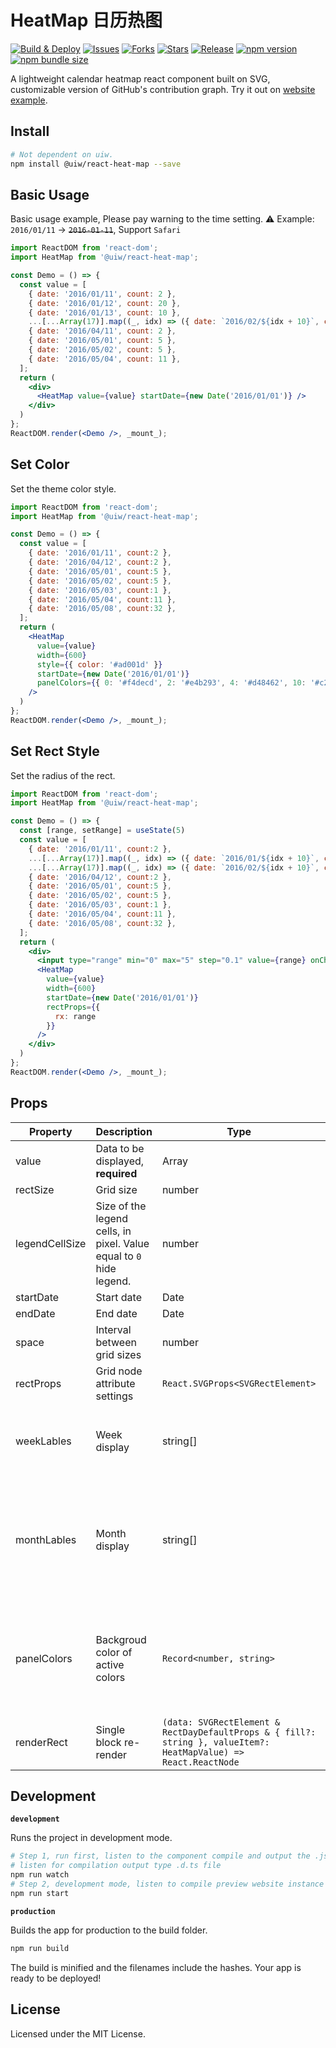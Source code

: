 HeatMap 日历热图
===
<!--rehype:style=text-align: center;-->

[![Build & Deploy](https://github.com/uiwjs/react-heat-map/workflows/Build%20&%20Deploy/badge.svg)](https://github.com/uiwjs/react-heat-map/actions)
[![Issues](https://img.shields.io/github/issues/uiwjs/react-heat-map.svg)](https://github.com/uiwjs/react-heat-map/issues)
[![Forks](https://img.shields.io/github/forks/uiwjs/react-heat-map.svg)](https://github.com/uiwjs/react-heat-map/network)
[![Stars](https://img.shields.io/github/stars/uiwjs/react-heat-map.svg)](https://github.com/uiwjs/react-heat-map/stargazers)
[![Release](https://img.shields.io/github/release/uiwjs/react-heat-map)](https://github.com/uiwjs/react-heat-map/releases)
[![npm version](https://img.shields.io/npm/v/@uiw/react-heat-map.svg)](https://www.npmjs.com/package/@uiw/react-heat-map)
[![npm bundle size](https://img.shields.io/bundlephobia/minzip/@uiw/react-heat-map)](https://bundlephobia.com/result?p=@uiw/react-heat-map)
<!--rehype:style=text-align: center;-->

A lightweight calendar heatmap react component built on SVG, customizable version of GitHub's contribution graph. Try it out on [website example](https://uiwjs.github.io/react-heat-map/).

## Install

```bash
# Not dependent on uiw.
npm install @uiw/react-heat-map --save
```

## Basic Usage

Basic usage example, Please pay warning to the time setting. ⚠️ Example: `2016/01/11`<!--rehype:style=color: green;--> -> ~~`2016-01-11`~~<!--rehype:style=color: red;-->, Support `Safari`

<!--rehype:bgWhite=true&codeSandbox=true&codePen=true-->
```jsx
import ReactDOM from 'react-dom';
import HeatMap from '@uiw/react-heat-map';

const Demo = () => {
  const value = [
    { date: '2016/01/11', count: 2 },
    { date: '2016/01/12', count: 20 },
    { date: '2016/01/13', count: 10 },
    ...[...Array(17)].map((_, idx) => ({ date: `2016/02/${idx + 10}`, count: idx, content: '' })),
    { date: '2016/04/11', count: 2 },
    { date: '2016/05/01', count: 5 },
    { date: '2016/05/02', count: 5 },
    { date: '2016/05/04', count: 11 },
  ];
  return (
    <div>
      <HeatMap value={value} startDate={new Date('2016/01/01')} />
    </div>
  )
};
ReactDOM.render(<Demo />, _mount_);
```

## Set Color

Set the theme color style.

<!--rehype:bgWhite=true&codeSandbox=true&codePen=true-->
```jsx
import ReactDOM from 'react-dom';
import HeatMap from '@uiw/react-heat-map';

const Demo = () => {
  const value = [
    { date: '2016/01/11', count:2 },
    { date: '2016/04/12', count:2 },
    { date: '2016/05/01', count:5 },
    { date: '2016/05/02', count:5 },
    { date: '2016/05/03', count:1 },
    { date: '2016/05/04', count:11 },
    { date: '2016/05/08', count:32 },
  ];
  return (
    <HeatMap
      value={value}
      width={600}
      style={{ color: '#ad001d' }}
      startDate={new Date('2016/01/01')}
      panelColors={{ 0: '#f4decd', 2: '#e4b293', 4: '#d48462', 10: '#c2533a', 20: '#ad001d' }}
    />
  )
};
ReactDOM.render(<Demo />, _mount_);
```
## Set Rect Style

Set the radius of the rect.

<!--rehype:bgWhite=true&codeSandbox=true&codePen=true-->
```jsx
import ReactDOM from 'react-dom';
import HeatMap from '@uiw/react-heat-map';

const Demo = () => {
  const [range, setRange] = useState(5)
  const value = [
    { date: '2016/01/11', count:2 },
    ...[...Array(17)].map((_, idx) => ({ date: `2016/01/${idx + 10}`, count: idx, content: '' })),
    ...[...Array(17)].map((_, idx) => ({ date: `2016/02/${idx + 10}`, count: idx, content: '' })),
    { date: '2016/04/12', count:2 },
    { date: '2016/05/01', count:5 },
    { date: '2016/05/02', count:5 },
    { date: '2016/05/03', count:1 },
    { date: '2016/05/04', count:11 },
    { date: '2016/05/08', count:32 },
  ];
  return (
    <div>
      <input type="range" min="0" max="5" step="0.1" value={range} onChange={(e) => setRange(e.target.value)} /> {range}
      <HeatMap
        value={value}
        width={600}
        startDate={new Date('2016/01/01')}
        rectProps={{
          rx: range
        }}
      />
    </div>
  )
};
ReactDOM.render(<Demo />, _mount_);
```

## Props

| Property | Description | Type | Default |
| ---- | ---- | ---- | ---- |
| value | Data to be displayed, **required** | Array | `[]` |
| rectSize | Grid size | number | `11` |
| legendCellSize | Size of the legend cells, in pixel. Value equal to `0` hide legend. | number | `11` |
| startDate | Start date | Date | `new Date()` |
| endDate | End date | Date | - |
| space | Interval between grid sizes | number | `2` | 
| rectProps | Grid node attribute settings | `React.SVGProps<SVGRectElement>` | `2` |
| weekLables | Week display | string[] | `['Sun', 'Mon', 'Tue', 'Wed', 'Thu', 'Fri', 'Sat']` | 
| monthLables | Month display | string[] | `['Jan', 'Feb', 'Mar', 'Apr', 'May', 'Jun', 'Jul', 'Aug', 'Sep', 'Oct', 'Nov', 'Dec']` | 
| panelColors | Backgroud color of active colors | `Record<number, string>` | `{ 0: '#EBEDF0', 8: '#7BC96F', 4: '#C6E48B', 12: '#239A3B', 32: '#196127' }` | 
| renderRect | Single block re-render | `(data: SVGRectElement & RectDayDefaultProps & { fill?: string }, valueItem?: HeatMapValue) => React.ReactNode` | - |

## Development

**`development`**

Runs the project in development mode.  

```bash
# Step 1, run first, listen to the component compile and output the .js file
# listen for compilation output type .d.ts file
npm run watch
# Step 2, development mode, listen to compile preview website instance
npm run start
```

**`production`**

Builds the app for production to the build folder.

```bash
npm run build
```

The build is minified and the filenames include the hashes.
Your app is ready to be deployed!

## License

Licensed under the MIT License.
